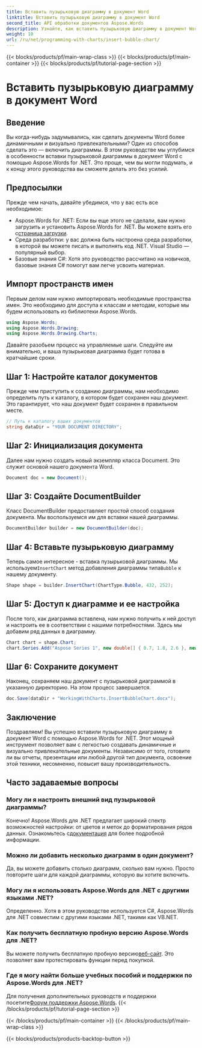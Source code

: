 ```yaml
---
title: Вставить пузырьковую диаграмму в документ Word
linktitle: Вставить пузырьковую диаграмму в документ Word
second_title: API обработки документов Aspose.Words
description: Узнайте, как вставить пузырьковую диаграмму в документ Word с помощью Aspose.Words для .NET с помощью этого пошагового руководства. Улучшите свои документы.
weight: 10
url: /ru/net/programming-with-charts/insert-bubble-chart/
---
```


{{< blocks/products/pf/main-wrap-class >}}
{{< blocks/products/pf/main-container >}}
{{< blocks/products/pf/tutorial-page-section >}}

# Вставить пузырьковую диаграмму в документ Word

## Введение

Вы когда-нибудь задумывались, как сделать документы Word более динамичными и визуально привлекательными? Один из способов сделать это — включить диаграммы. В этом руководстве мы углубимся в особенности вставки пузырьковой диаграммы в документ Word с помощью Aspose.Words for .NET. Это проще, чем вы могли подумать, и к концу этого руководства вы сможете делать это без усилий.

## Предпосылки

Прежде чем начать, давайте убедимся, что у вас есть все необходимое:

- Aspose.Words for .NET: Если вы еще этого не сделали, вам нужно загрузить и установить Aspose.Words for .NET. Вы можете взять его с[страница загрузки](https://releases.aspose.com/words/net/).
- Среда разработки: у вас должна быть настроена среда разработки, в которой вы можете писать и выполнять код .NET. Visual Studio — популярный выбор.
- Базовые знания C#: Хотя это руководство рассчитано на новичков, базовые знания C# помогут вам легче усвоить материал.

## Импорт пространств имен

Первым делом нам нужно импортировать необходимые пространства имен. Это необходимо для доступа к классам и методам, которые мы будем использовать из библиотеки Aspose.Words.

```csharp
using Aspose.Words;
using Aspose.Words.Drawing;
using Aspose.Words.Drawing.Charts;
```

Давайте разобьем процесс на управляемые шаги. Следуйте им внимательно, и ваша пузырьковая диаграмма будет готова в кратчайшие сроки.

## Шаг 1: Настройте каталог документов

Прежде чем приступить к созданию диаграммы, нам необходимо определить путь к каталогу, в котором будет сохранен наш документ. Это гарантирует, что наш документ будет сохранен в правильном месте.

```csharp
// Путь к каталогу ваших документов
string dataDir = "YOUR DOCUMENT DIRECTORY";
```

## Шаг 2: Инициализация документа

Далее нам нужно создать новый экземпляр класса Document. Это служит основой нашего документа Word.

```csharp
Document doc = new Document();
```

## Шаг 3: Создайте DocumentBuilder

Класс DocumentBuilder предоставляет простой способ создания документа. Мы воспользуемся им для вставки нашей диаграммы.

```csharp
DocumentBuilder builder = new DocumentBuilder(doc);
```

## Шаг 4: Вставьте пузырьковую диаграмму

 Теперь самое интересное - вставка пузырьковой диаграммы. Мы используем`InsertChart` метод добавления диаграммы типа`Bubble` к нашему документу.

```csharp
Shape shape = builder.InsertChart(ChartType.Bubble, 432, 252);
```

## Шаг 5: Доступ к диаграмме и ее настройка

После того, как диаграмма вставлена, нам нужно получить к ней доступ и настроить ее в соответствии с нашими потребностями. Здесь мы добавим ряд данных в диаграмму.

```csharp
Chart chart = shape.Chart;
chart.Series.Add("Aspose Series 1", new double[] { 0.7, 1.8, 2.6 }, new double[] { 2.7, 3.2, 0.8 }, new double[] { 10, 4, 8 });
```

## Шаг 6: Сохраните документ

Наконец, сохраняем наш документ с пузырьковой диаграммой в указанную директорию. На этом процесс завершается.

```csharp
doc.Save(dataDir + "WorkingWithCharts.InsertBubbleChart.docx");
```

## Заключение

Поздравляем! Вы успешно вставили пузырьковую диаграмму в документ Word с помощью Aspose.Words for .NET. Этот мощный инструмент позволяет вам с легкостью создавать динамичные и визуально привлекательные документы. Независимо от того, готовите ли вы отчеты, презентации или любой другой тип документа, освоение этой техники, несомненно, повысит вашу производительность.

## Часто задаваемые вопросы

### Могу ли я настроить внешний вид пузырьковой диаграммы?

 Конечно! Aspose.Words для .NET предлагает широкий спектр возможностей настройки: от цветов и меток до форматирования рядов данных. Ознакомьтесь с[документация](https://reference.aspose.com/words/net/) для более подробной информации.

### Можно ли добавить несколько диаграмм в один документ?

Да, вы можете добавить столько диаграмм, сколько вам нужно. Просто повторите шаги для каждой диаграммы, которую вы хотите включить.

### Могу ли я использовать Aspose.Words для .NET с другими языками .NET?

Определенно. Хотя в этом руководстве используется C#, Aspose.Words для .NET совместим с другими языками .NET, такими как VB.NET.

### Как получить бесплатную пробную версию Aspose.Words для .NET?

 Вы можете получить бесплатную пробную версию[веб-сайт](https://releases.aspose.com/). Это позволяет вам протестировать функции перед покупкой.

### Где я могу найти больше учебных пособий и поддержки по Aspose.Words для .NET?

 Для получения дополнительных руководств и поддержки посетите[Форум поддержки Aspose.Words](https://forum.aspose.com/c/words/8).
{{< /blocks/products/pf/tutorial-page-section >}}

{{< /blocks/products/pf/main-container >}}
{{< /blocks/products/pf/main-wrap-class >}}

{{< blocks/products/products-backtop-button >}}
